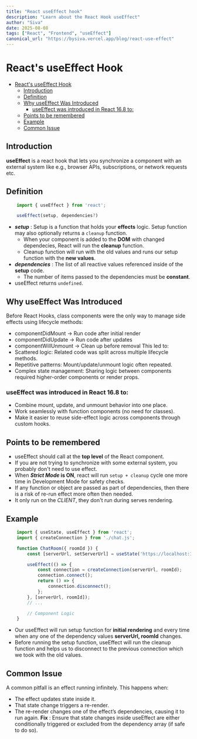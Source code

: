 ```yaml
---
title: "React useEffect hook"
description: "Learn about the React Hook useEffect"
author: "Siva"
date: 2025-08-08
tags: ["React", "Frontend", "useEffect"]
canonical_url: "https://bysiva.vercel.app/blog/react-use-effect"
---
```

# React's useEffect Hook

- [React's useEffect Hook](#reacts-useeffect-hook)
  - [Introduction](#introduction)
  - [Definition](#definition)
  - [Why useEffect Was Introduced](#why-useeffect-was-introduced)
    - [useEffect was introduced in React 16.8 to:](#useeffect-was-introduced-in-react-168-to)
  - [Points to be remembered](#points-to-be-remembered)
  - [Example](#example)
  - [Common Issue](#common-issue)

## Introduction
**useEffect** is a react hook that lets you synchronize a component with an external system like e.g., browser APIs, subscriptions, or network requests etc.

## Definition
```js
    import { useEffect } from 'react';

    useEffect(setup, dependencies?)
```
- **_setup_** : Setup is a function that holds your **effects** logic. Setup function may also optionally returns a `cleanup` function.
  - When your component is added to the **DOM** with changed dependecies, React will run the **cleanup** function. 
  - Cleanup function will run with the old values and runs our setup function with the **new values**.
- **_dependencies_** : The list of all reactive values referenced inside of the **setup** code.
  - The number of items passed to the dependencies must be **constant**.
- useEffect returns `undefined`.
  
## Why useEffect Was Introduced
Before React Hooks, class components were the only way to manage side effects using lifecycle methods:
- componentDidMount → Run code after initial render
- componentDidUpdate → Run code after updates
- componentWillUnmount → Clean up before removal
This led to:
- Scattered logic: Related code was split across multiple lifecycle methods.
- Repetitive patterns: Mount/update/unmount logic often repeated.
- Complex state management: Sharing logic between components required higher-order components or render props.
### useEffect was introduced in React 16.8 to:
- Combine mount, update, and unmount behavior into one place.
- Work seamlessly with function components (no need for classes).
- Make it easier to reuse side-effect logic across components through custom hooks.

## Points to be remembered
- useEffect should call at the **top level** of the React component.
- If you are not trying to synchronize with some external system, you probably don't need to use effect.
- When **_Strict Mode_ is ON**, react will run `setup + cleanup` cycle one more time in Development Mode for safety checks.
- If any function or object are passed as part of dependencies, then there is a risk of re-run effect more often then needed.
- It only run on the _CLIENT_, they don't run during serves rendering.

## Example
```jsx
    import { useState, useEffect } from 'react';
    import { createConnection } from './chat.js';

    function ChatRoom({ roomId }) {
        const [serverUrl, setServerUrl] = useState('https://localhost:1234');

        useEffect(() => {
            const connection = createConnection(serverUrl, roomId);
            connection.connect();
            return () => {
                connection.disconnect();
            };
        }, [serverUrl, roomId]);
        // ...

        // Component Logic
    }
```
- Our useEffect will run setup function for **initial rendering** and every time when any one of the dependency values **serverUrl, roomId** changes. 
- Before running the setup function, useEffect will run the cleanup function and helps us to disconnect to the previous connection which we took with the old values.

## Common Issue 
A common pitfall is an effect running infinitely. This happens when:
- The effect updates state inside it.
- That state change triggers a re-render.
- The re-render changes one of the effect’s dependencies, causing it to run again.
**Fix** : Ensure that state changes inside useEffect are either conditionally triggered or excluded from the dependency array (if safe to do so).



